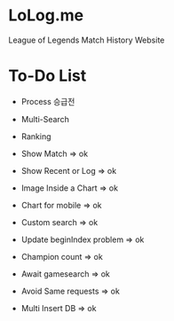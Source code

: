 # LoLog.me
League of Legends Match History Website

# To-Do List
* Process 승급전
* Multi-Search
* Ranking

* Show Match => ok
* Show Recent or Log => ok
* Image Inside a Chart => ok
* Chart for mobile => ok
* Custom search => ok
* Update beginIndex problem => ok
* Champion count => ok
* Await gamesearch => ok
* Avoid Same requests => ok
* Multi Insert DB => ok